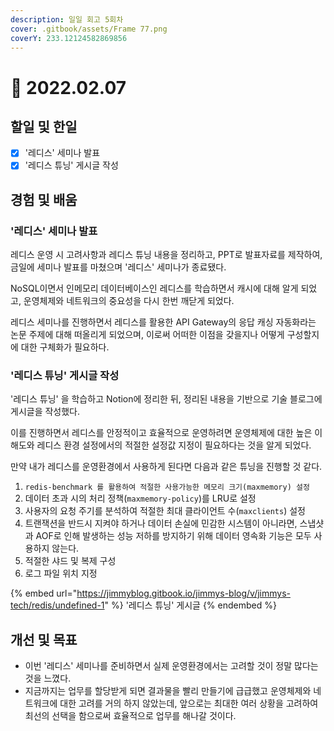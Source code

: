 ```yaml
---
description: 일일 회고 5회차
cover: .gitbook/assets/Frame 77.png
coverY: 233.12124582869856
---
```


# 🙂 2022.02.07

## 할일 및 한일

* [x] '레디스' 세미나 발표
* [x] '레디스 튜닝' 게시글 작성

## 경험 및 배움

### '레디스' 세미나 발표

레디스 운영 시 고려사항과 레디스 튜닝 내용을 정리하고, PPT로 발표자료를 제작하여, 금일에 세미나 발표를 마쳤으며 '레디스' 세미나가 종료됐다.

NoSQL이면서 인메모리 데이터베이스인 레디스를 학습하면서 캐시에 대해 알게 되었고, 운영체제와 네트워크의 중요성을 다시 한번 깨닫게 되었다.

레디스 세미나를 진행하면서 레디스를 활용한 API Gateway의 응답 캐싱 자동화라는 논문 주제에 대해 떠올리게 되었으며, 이로써 어떠한 이점을 갖을지나 어떻게 구성할지에 대한 구체화가 필요하다.



### '레디스 튜닝' 게시글 작성

'레디스 튜닝' 을 학습하고 Notion에 정리한 뒤, 정리된 내용을 기반으로 기술 블로그에 게시글을 작성했다.

이를 진행하면서 레디스를 안정적이고 효율적으로 운영하려면 운영체제에 대한 높은 이해도와 레디스 환경 설정에서의 적절한 설정값 지정이 필요하다는 것을 알게 되었다.



만약 내가 레디스를 운영환경에서 사용하게 된다면 다음과 같은 튜닝을 진행할 것 같다.

1. `redis-benchmark 를 활용하여 적절한 사용가능한 메모리 크기(maxmemory) 설정`
2. 데이터 초과 시의 처리 정책(`maxmemory-policy`)를 LRU로 설정
3. 사용자의 요청 주기를 분석하여 적절한 최대 클라이언트 수(`maxclients`) 설정
4. 트랜잭션을 반드시 지켜야 하거나 데이터 손실에 민감한 시스템이 아니라면, 스냅샷과 AOF로 인해 발생하는 성능 저하를 방지하기 위해 데이터 영속화 기능은 모두 사용하지 않는다.
5. 적절한 샤드 및 복제 구성
6. 로그 파일 위치 지정



{% embed url="https://jimmyblog.gitbook.io/jimmys-blog/v/jimmys-tech/redis/undefined-1" %}
'레디스 튜닝' 게시글
{% endembed %}

## 개선 및 목표

* 이번 '레디스' 세미나를 준비하면서 실제 운영환경에서는 고려할 것이 정말 많다는 것을 느꼈다.
* 지금까지는 업무를 할당받게 되면 결과물을 빨리 만들기에 급급했고 운영체제와 네트워크에 대한 고려를 거의 하지 않았는데, 앞으로는 최대한 여러 상황을 고려하여 최선의 선택을 함으로써 효율적으로 업무를 해나갈 것이다.

